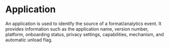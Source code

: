 # Application


An application is used to identify the source of a format/analytics event. It provides information such as the application name, version number, platform, onboarding status, privacy settings, capabilities, mechanism, and automatic unload flag.
